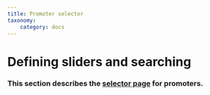 ```yaml
---
title: Promoter selector
taxonomy:
    category: docs
---
```



# Defining sliders and searching 

### This section describes the [selector page](http://slidebase.binf.ku.dk/human_promoters/selector) for promoters. 